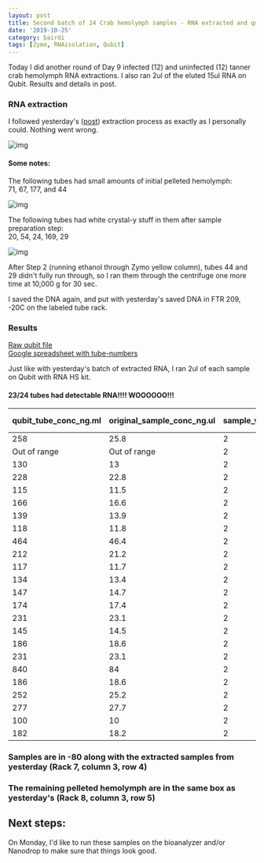 ```yaml
---
layout: post
title: Second batch of 24 Crab hemolymph samples - RNA extracted and qubit results
date: '2019-10-25'
category: bairdi
tags: [Zymo, RNAisolation, Qubit]
---
```

Today I did another round of Day 9 infected (12) and uninfected (12) tanner crab hemolymph RNA extractions. I also ran 2ul of the eluted 15ul RNA on Qubit. Results and details in post. 

### RNA extraction
I followed yesterday's ([post](https://grace-ac.github.io/extract-RNA/)) extraction process as exactly as I personally could. Nothing went wrong. 

![img](../notebook-images/102519-crab-rna-extraction/extraction-setup.png)

#### Some notes: 

The following tubes had small amounts of initial pelleted hemolymph:     
71, 67, 177, and 44

![img](../notebook-images/102519-crab-rna-extraction/low-hemo.png)

The following tubes had white crystal-y stuff in them after sample preparation step:    
20, 54, 24, 169, 29 

![img](../notebook-images/102519-crab-rna-extraction/white-crystal-y-stuff.png)

After Step 2 (running ethanol through Zymo yellow column), tubes 44 and 29 didn't fully run through, so I ran them through the centrifuge one more time at 10,000 g for 30 sec.

I saved the DNA again, and put with yesterday's saved DNA in FTR 209, -20C on the labeled tube rack. 

### Results
[Raw qubit file](https://github.com/RobertsLab/project-crab/blob/master/data/Qubit_data/QubitData_2019-10-25_17-19-44.csv)   
[Google spreadsheet with tube-numbers](https://docs.google.com/spreadsheets/d/1sB0KzlVfUvodIXCwXpmM7phBDcJu8BMQEMuUMbhkf_Y/edit?usp=sharing)

Just like with yesterday's batch of extracted RNA, I ran 2ul of each sample on Qubit with RNA HS kit. 

#### 23/24 tubes had detectable RNA!!!! WOOOOOO!!!

| qubit_tube_conc_ng.ml | original_sample_conc_ng.ul | sample_vol_ul | dilution_factor | tube_number | extraction_method | ul_sample-used | elution_vol_ul | total-yield_ng |
|-----------------------|----------------------------|---------------|-----------------|-------------|-------------------|----------------|----------------|----------------|
| 258                   | 25.8                       | 2             | 100             | 29          | Zymo_microprep    | 35             | 15             | 335.4          |
| Out of range          | Out of range               | 2             | 100             | 44          | Zymo_microprep    | 35             | 15             | #VALUE!        |
| 130                   | 13                         | 2             | 100             | 1           | Zymo_microprep    | 35             | 15             | 169            |
| 228                   | 22.8                       | 2             | 100             | 177         | Zymo_microprep    | 35             | 15             | 296.4          |
| 115                   | 11.5                       | 2             | 100             | 95          | Zymo_microprep    | 35             | 15             | 149.5          |
| 166                   | 16.6                       | 2             | 100             | 124         | Zymo_microprep    | 35             | 15             | 215.8          |
| 139                   | 13.9                       | 2             | 100             | 67          | Zymo_microprep    | 35             | 15             | 180.7          |
| 118                   | 11.8                       | 2             | 100             | 7           | Zymo_microprep    | 35             | 15             | 153.4          |
| 464                   | 46.4                       | 2             | 100             | 169         | Zymo_microprep    | 35             | 15             | 603.2          |
| 212                   | 21.2                       | 2             | 100             | 24          | Zymo_microprep    | 35             | 15             | 275.6          |
| 117                   | 11.7                       | 2             | 100             | 11          | Zymo_microprep    | 35             | 15             | 152.1          |
| 134                   | 13.4                       | 2             | 100             | 5           | Zymo_microprep    | 35             | 15             | 174.2          |
| 147                   | 14.7                       | 2             | 100             | 166         | Zymo_microprep    | 35             | 15             | 191.1          |
| 174                   | 17.4                       | 2             | 100             | 17          | Zymo_microprep    | 35             | 15             | 226.2          |
| 231                   | 23.1                       | 2             | 100             | 117         | Zymo_microprep    | 35             | 15             | 300.3          |
| 145                   | 14.5                       | 2             | 100             | 102         | Zymo_microprep    | 35             | 15             | 188.5          |
| 186                   | 18.6                       | 2             | 100             | 151         | Zymo_microprep    | 35             | 15             | 241.8          |
| 231                   | 23.1                       | 2             | 100             | 170         | Zymo_microprep    | 35             | 15             | 300.3          |
| 840                   | 84                         | 2             | 100             | 172         | Zymo_microprep    | 35             | 15             | 1092           |
| 186                   | 18.6                       | 2             | 100             | 158         | Zymo_microprep    | 35             | 15             | 241.8          |
| 252                   | 25.2                       | 2             | 100             | 54          | Zymo_microprep    | 35             | 15             | 327.6          |
| 277                   | 27.7                       | 2             | 100             | 20          | Zymo_microprep    | 35             | 15             | 360.1          |
| 100                   | 10                         | 2             | 100             | 63          | Zymo_microprep    | 35             | 15             | 130            |
| 182                   | 18.2                       | 2             | 100             | 71          | Zymo_microprep    | 35             | 15             | 236.6          |

### Samples are in -80 along with the extracted samples from yesterday (Rack 7, column 3, row 4) 
### The remaining pelleted hemolymph are in the same box as yesterday's (Rack 8, column 3, row 5) 

## Next steps:
On Monday, I'd like to run these samples on the bioanalyzer and/or Nanodrop to make sure that things look good. 
